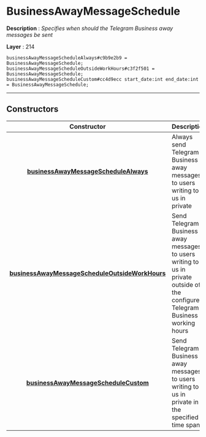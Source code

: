# BusinessAwayMessageSchedule

**Description** : *Specifies when should the Telegram Business away messages be sent*

**Layer** : 214

```tl
businessAwayMessageScheduleAlways#c9b9e2b9 = BusinessAwayMessageSchedule;
businessAwayMessageScheduleOutsideWorkHours#c3f2f501 = BusinessAwayMessageSchedule;
businessAwayMessageScheduleCustom#cc4d9ecc start_date:int end_date:int = BusinessAwayMessageSchedule;
```

---

## Constructors

| Constructor | Description |
| :---: | :--- |
| [**businessAwayMessageScheduleAlways**](constructor/businessAwayMessageScheduleAlways) | Always send Telegram Business away messages to users writing to us in private |
| [**businessAwayMessageScheduleOutsideWorkHours**](constructor/businessAwayMessageScheduleOutsideWorkHours) | Send Telegram Business away messages to users writing to us in private outside of the configured Telegram Business working hours |
| [**businessAwayMessageScheduleCustom**](constructor/businessAwayMessageScheduleCustom) | Send Telegram Business away messages to users writing to us in private in the specified time span |